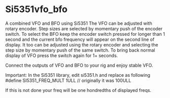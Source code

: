 # Si5351vfo_bfo
A combined VFO and BFO using Si5351
The VFO can be adjusted with rotary encoder. Step sizes are selected by momentary push of the encoder switch. 
To select the BFO keep the encoder switch pressed for longer than 1 second  and the current bfo frequency will appear on the second line of display. It too can be adjusted using the rotary encoder and selecting the step size by momentary push of the same switch. 
To bring back normal display of VFO press the switch again for 1+ seconds.

Connect the outputs of VFO and BFO to your rig and enjoy stable VFO.

Important:
In the Si5351 library, edit si5351.h and replace as following
 #define SI5351_FREQ_MULT      1ULL                // originally it was 100ULL

If this is not done your freq will be one hondredths of displayed freqs.
